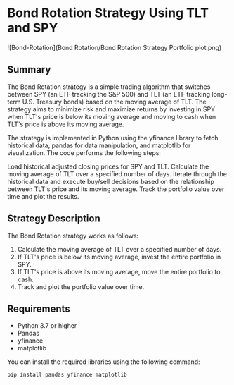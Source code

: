 # Bond Rotation Strategy Using TLT and SPY

![Bond-Rotation](Bond Rotation/Bond Rotation Strategy Portfolio plot.png)

## Summary

The Bond Rotation strategy is a simple trading algorithm that switches between SPY (an ETF tracking the S&P 500) and TLT (an ETF tracking long-term U.S. Treasury bonds) based on the moving average of TLT. The strategy aims to minimize risk and maximize returns by investing in SPY when TLT's price is below its moving average and moving to cash when TLT's price is above its moving average.

The strategy is implemented in Python using the yfinance library to fetch historical data, pandas for data manipulation, and matplotlib for visualization. The code performs the following steps:

Load historical adjusted closing prices for SPY and TLT.
Calculate the moving average of TLT over a specified number of days.
Iterate through the historical data and execute buy/sell decisions based on the relationship between TLT's price and its moving average.
Track the portfolio value over time and plot the results.

## Strategy Description

The Bond Rotation strategy works as follows:
1. Calculate the moving average of TLT over a specified number of days.
2. If TLT's price is below its moving average, invest the entire portfolio in SPY.
3. If TLT's price is above its moving average, move the entire portfolio to cash.
4. Track and plot the portfolio value over time.

## Requirements

- Python 3.7 or higher
- Pandas
- yfinance
- matplotlib

You can install the required libraries using the following command:
```bash
pip install pandas yfinance matplotlib
